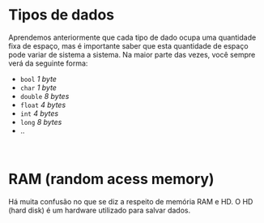 # Tipos de dados 
Aprendemos anteriormente que cada tipo de dado ocupa uma quantidade fixa de espaço, mas é importante saber que esta quantidade de espaço pode variar de sistema a sistema. Na maior parte das vezes, você sempre verá da seguinte forma: 

- `bool`    _1 byte_
- `char`    _1 byte_
- `double`  _8 bytes_
- `float`   _4 bytes_
- `int`     _4 bytes_
- `long`    _8 bytes_
- ..

</br>

# RAM (random acess memory) 
Há muita confusão no que se diz a respeito de memória RAM e HD. O HD (hard disk) é um hardware utilizado para salvar dados.  

